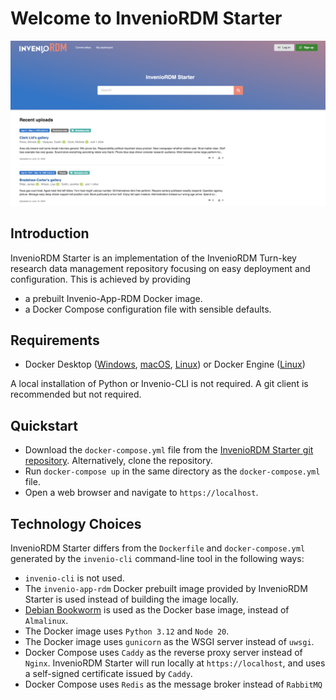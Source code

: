 # Welcome to InvenioRDM Starter

![Screenshot](assets/screenshot.png)

## Introduction

InvenioRDM Starter is an implementation of the InvenioRDM Turn-key research data management repository focusing on easy deployment and configuration. This is achieved by providing

* a prebuilt Invenio-App-RDM Docker image.
* a Docker Compose configuration file with sensible defaults.

## Requirements

* Docker Desktop ([Windows](https://docs.docker.com/desktop/install/windows-install/), [macOS](https://docs.docker.com/desktop/install/mac-install/), [Linux](https://docs.docker.com/desktop/install/linux-install/)) or Docker Engine ([Linux](https://docs.docker.com/engine/install/))

A local installation of Python or Invenio-CLI is not required. A git client is recommended but not required.

## Quickstart

* Download the `docker-compose.yml` file from the [InvenioRDM Starter git repository](https://github.com/front-matter/invenio-rdm-starter). Alternatively, clone the repository.
* Run `docker-compose up` in the same directory as the `docker-compose.yml` file.
* Open a web browser and navigate to `https://localhost`.

## Technology Choices

InvenioRDM Starter differs from the `Dockerfile` and `docker-compose.yml` generated by
the `invenio-cli` command-line tool in the following ways:

* `invenio-cli` is not used.
* The `invenio-app-rdm` Docker prebuilt image provided by InvenioRDM Starter is used instead of building the image locally.
* [Debian Bookworm](https://www.debian.org/releases/bookworm/) is used as the Docker base image, instead of `Almalinux`.
* The Docker image uses `Python 3.12` and `Node 20`.
* The Docker image uses `gunicorn` as the WSGI server instead of `uwsgi`.
* Docker Compose uses `Caddy` as the reverse proxy server instead of `Nginx`. InvenioRDM Starter will run locally at `https://localhost`, and uses a self-signed certificate issued by `Caddy`.
* Docker Compose uses `Redis` as the message broker instead of `RabbitMQ`
